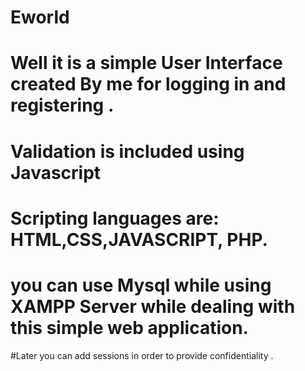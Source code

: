 # Eworld
# Well it is a simple User Interface created By me for logging in and registering .
# Validation is included using Javascript
# Scripting languages are: HTML,CSS,JAVASCRIPT, PHP.
# you can use Mysql while using XAMPP Server while dealing with this simple web application.
#Later you can add sessions in order to provide confidentiality .
